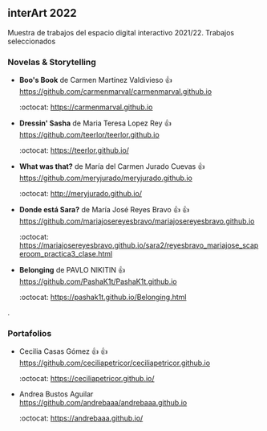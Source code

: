 
## interArt 2022

Muestra de trabajos del espacio digital interactivo 2021/22. Trabajos seleccionados





### Novelas & Storytelling

*  **Boo's Book** de Carmen Martínez Valdivieso  :+1:  https://github.com/carmenmarval/carmenmarval.github.io

   :octocat: https://carmenmarval.github.io  


* **Dressin' Sasha** de Maria Teresa Lopez Rey :+1:   https://github.com/teerlor/teerlor.github.io

   :octocat:  https://teerlor.github.io/


* **What was that?** de María del Carmen Jurado Cuevas :+1:  https://github.com/meryjurado/meryjurado.github.io

   :octocat: http://meryjurado.github.io/

* **Donde está Sara?** de María José Reyes Bravo :+1: :+1: https://github.com/mariajosereyesbravo/mariajosereyesbravo.github.io

   :octocat:  https://mariajosereyesbravo.github.io/sara2/reyesbravo_mariajose_scaperoom_practica3_clase.html


* **Belonging** de PAVLO NIKITIN :+1:   https://github.com/PashaK1t/PashaK1t.github.io

    :octocat:  https://pashak1t.github.io/Belonging.html




.


### Portafolios

* Cecilia Casas Gómez  :+1: :+1: https://github.com/ceciliapetricor/ceciliapetricor.github.io

  :octocat: https://ceciliapetricor.github.io/


* Andrea Bustos Aguilar  https://github.com/andrebaaa/andrebaaa.github.io

  :octocat:  https://andrebaaa.github.io/
  
  
  
  
